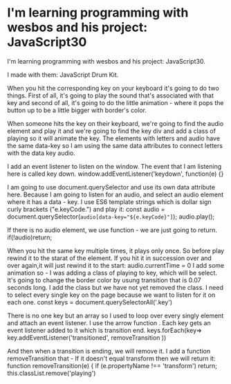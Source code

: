 

I'm learning programming with wesbos and his project: JavaScript30
=======
I'm learning programming with wesbos and his project: JavaScript30.

I made with them: JavaScript Drum Kit.

When you hit the corresponding key on your keyboard it's going to do two things. First of all,
it's going to play the sound that's associated with that key and second of
all, it's going to do the little animation - where it pops the button up to
be a little bigger with border's color.

When someone hits the key on their keyboard, we're going to find the audio element and play it and we're going to
find the key div and add a class of playing  so it will animate the key. The elements with letters and audio have the same  data-key so  I am using the same data attributes to connect letters with the data key audio.

I  add an event listener to listen on the window.  The event that I am  listening here is called key down.
window.addEventListener('keydown', function(e) {}

I am going to use document.querySelector and  use its own data attribute here.  Because I am  going to listen for an audio, and select an audio element where it has a data - key. I use ES6 template strings which is dollar sign curly brackets ("e.keyCode.") and play it:
const audio = document.querySelector(`audio[data-key="${e.keyCode}"]`);
audio.play();

If there is no audio element, we use function - we are just going to return.
if(!audio)return;

When you hit the same key multiple times, it plays only once.  So before play rewind it to the starat of the element. If you hit it in succession over and over again,it will just rewind it to the start:
audio.currentTime = 0
I add some animation so - I was adding a class of playing to key, which will be select.
It's going to change the border color by usung transition that is 0.07 seconds long.
I add the class but we have not yet removed the class.
I need to select every single key on the page because we want to listen for it on each one.
const keys = document.querySelectorAll('.key')

There is no one key but an array so I used to loop over every singly element and attach an event listener. I use the arrow function . Each key gets an event listener added to it which is transition end.
keys.forEach(key=> key.addEventListener('transitioned', removeTransition ))

And then when a transition is ending, we will remove it. I add a function removeTransition that - If it doesn't equal
transform then we will return it:
function removeTransition(e) {
    if (e.propertyName !== 'transform') return;
    this.classList.remove('playing')
